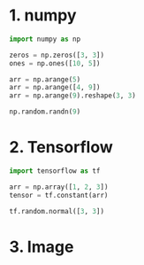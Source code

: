 # 1. numpy

```python
import numpy as np
```



```python
zeros = np.zeros([3, 3])
ones = np.ones([10, 5])

arr = np.arange(5)
arr = np.arange([4, 9])
arr = np.arange(9).reshape(3, 3)
```

```python
np.random.randn(9)
```





# 2. Tensorflow

```python
import tensorflow as tf
```

```python
arr = np.array([1, 2, 3])
tensor = tf.constant(arr)
```



```python
tf.random.normal([3, 3])
```



# 3. Image

```python

```

